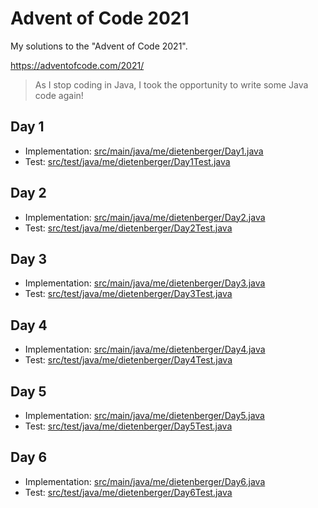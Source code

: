 # Advent of Code 2021

My solutions to the "Advent of Code 2021".

https://adventofcode.com/2021/

> As I stop coding in Java, I took the opportunity to write some Java code again!

## Day 1
- Implementation: [src/main/java/me/dietenberger/Day1.java](src/main/java/me/dietenberger/Day1.java)
- Test: [src/test/java/me/dietenberger/Day1Test.java](src/test/java/me/dietenberger/Day1Test.java)

## Day 2
- Implementation: [src/main/java/me/dietenberger/Day2.java](src/main/java/me/dietenberger/Day2.java)
- Test: [src/test/java/me/dietenberger/Day2Test.java](src/test/java/me/dietenberger/Day2Test.java)

## Day 3
- Implementation: [src/main/java/me/dietenberger/Day3.java](src/main/java/me/dietenberger/Day3.java)
- Test: [src/test/java/me/dietenberger/Day3Test.java](src/test/java/me/dietenberger/Day3Test.java)

## Day 4
- Implementation: [src/main/java/me/dietenberger/Day4.java](src/main/java/me/dietenberger/Day4.java)
- Test: [src/test/java/me/dietenberger/Day4Test.java](src/test/java/me/dietenberger/Day4Test.java)

## Day 5
- Implementation: [src/main/java/me/dietenberger/Day5.java](src/main/java/me/dietenberger/Day5.java)
- Test: [src/test/java/me/dietenberger/Day5Test.java](src/test/java/me/dietenberger/Day5Test.java)

## Day 6
- Implementation: [src/main/java/me/dietenberger/Day6.java](src/main/java/me/dietenberger/Day6.java)
- Test: [src/test/java/me/dietenberger/Day6Test.java](src/test/java/me/dietenberger/Day6Test.java)